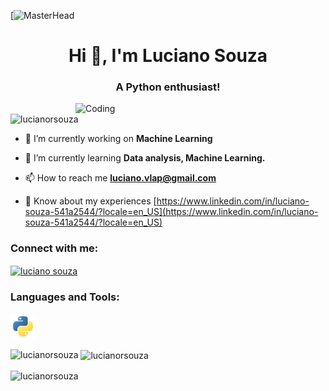 [![MasterHead](https://user-images.githubusercontent.com/118829644/210544693-ebb29b35-f6fa-43f6-b2ef-5ec6a2879411.png)
<h1 align="center">Hi 👋, I'm Luciano Souza</h1>
<h3 align="center">A Python enthusiast!</h3>
<img align="right" alt="Coding" width="400" src="https://user-images.githubusercontent.com/118829644/210544445-6e621c08-9210-425e-a153-bb480aab9b98.png"

<p align="left"> <img src="https://komarev.com/ghpvc/?username=lucianorsouza&label=Profile%20views&color=0e75b6&style=flat" alt="lucianorsouza" /> </p>

- 🔭 I’m currently working on **Machine Learning**

- 🌱 I’m currently learning **Data analysis, Machine Learning.**

- 📫 How to reach me **luciano.vlap@gmail.com**

- 📄 Know about my experiences [https://www.linkedin.com/in/luciano-souza-541a2544/?locale=en_US](https://www.linkedin.com/in/luciano-souza-541a2544/?locale=en_US)

<h3 align="left">Connect with me:</h3>
<p align="left">
<a href="https://linkedin.com/in/luciano souza" target="blank"><img align="center" src="https://raw.githubusercontent.com/rahuldkjain/github-profile-readme-generator/master/src/images/icons/Social/linked-in-alt.svg" alt="luciano souza" height="30" width="40" /></a>
</p>

<h3 align="left">Languages and Tools:</h3>
<p align="left"> <a href="https://www.python.org" target="_blank" rel="noreferrer"> <img src="https://raw.githubusercontent.com/devicons/devicon/master/icons/python/python-original.svg" alt="python" width="40" height="40"/> </a> </p>

<p><img align="left" src="https://github-readme-stats.vercel.app/api/top-langs?username=lucianorsouza&show_icons=true&locale=en&layout=compact" alt="lucianorsouza" /></p>

<p>&nbsp;<img align="center" src="https://github-readme-stats.vercel.app/api?username=lucianorsouza&show_icons=true&locale=en" alt="lucianorsouza" /></p>

<p><img align="center" src="https://github-readme-streak-stats.herokuapp.com/?user=lucianorsouza&" alt="lucianorsouza" /></p>
